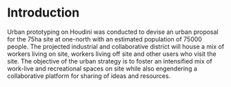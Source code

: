 # Introduction

Urban prototyping on Houdini was conducted to devise an urban proposal for the 75ha site at one-north with an estimated population of 75000 people. The projected industrial and collaborative district will house a mix of workers living on site, workers living off site and other users who visit the site. The objective of the urban strategy is to foster an intensified mix of work-live and recreational spaces on site while also engendering a collaborative platform for sharing of ideas and resources.



